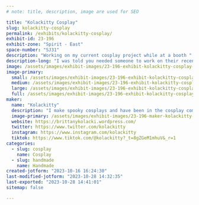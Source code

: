 ```yaml
---
# note: title, description, image are used for SEO

title: "Kolackitty Cosplay"
slug: kolackitty-cosplay
permalink: /exhibits/kolackitty-cosplay/
exhibit-id: 23-196
exhibit-zone: "Spirit - East"
space-number: "SJ31"
description: "Working on my current cosplay project while at a booth "
description-long: "I was told you needed someone to work on their recent Cosplay projects by a booth. That's what I plan on doing:)"
image: /assets/images/exhibit-images/23-196-exhibit-kolackitty-cosplay-a45fcc6e-ac0b-4111-94e5-ec57c30dae98-large.jpeg
image-primary: 
  small: /assets/images/exhibit-images/23-196-exhibit-kolackitty-cosplay-a45fcc6e-ac0b-4111-94e5-ec57c30dae98-small.jpeg
  medium: /assets/images/exhibit-images/23-196-exhibit-kolackitty-cosplay-a45fcc6e-ac0b-4111-94e5-ec57c30dae98-medium.jpeg
  large: /assets/images/exhibit-images/23-196-exhibit-kolackitty-cosplay-a45fcc6e-ac0b-4111-94e5-ec57c30dae98-large.jpeg
  full: /assets/images/exhibit-images/23-196-exhibit-kolackitty-cosplay-a45fcc6e-ac0b-4111-94e5-ec57c30dae98-full.jpeg
maker: 
  name: "Kolackitty"
  description: "I make spooky cosplays and have been in the cosplay community for about 7 years now."
  image-primary: /assets/images/exhibit-images/23-196-maker-kolackitty-cosplay-6917829a-bfe8-4df8-b73a-84b185c8b2e3-medium.jpeg
  website: https://brittanykolacki.wordpress.com/
  twitter: https://www.twitter.com/kolackitty
  instagram: https://www.instagram.com/kolackitty
  tiktok: https://www.tiktok.com/@kolackitty?_t=8gZGeM1mhuV&_r=1
categories: 
  - slug: cosplay
    name: Cosplay
  - slug: handmade
    name: Handmade
created-jotform: "2023-10-16 16:24:30"
last-modified-jotform: "2023-10-28 14:32:35"
last-exported: "2023-10-28 14:41:01"
sitemap: false

---
```

